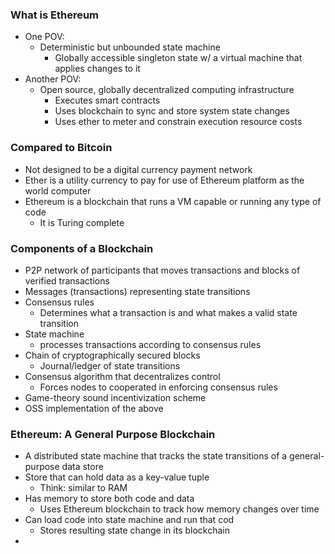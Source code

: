 ### What is Ethereum
* One POV: 
	* Deterministic but unbounded state machine
		* Globally accessible singleton state w/ a virtual machine that applies changes to it
* Another POV:
	* Open source, globally decentralized computing infrastructure
		* Executes smart contracts
		* Uses blockchain to sync and store system state changes
		* Uses ether to meter and constrain execution resource costs
### Compared to Bitcoin
* Not designed to be a digital currency payment network
* Ether is a utility currency to pay for use of Ethereum platform as the world computer
* Ethereum is a blockchain that runs a VM capable or running any type of code
	* It is Turing complete
### Components of a Blockchain
* P2P network of participants that moves transactions and blocks of verified transactions 
* Messages (transactions) representing state transitions
* Consensus rules
	* Determines what a transaction is and what makes a valid state transition
* State machine
	* processes transactions according to consensus rules
* Chain of cryptographically secured blocks
	* Journal/ledger of state transitions
* Consensus algorithm that decentralizes control
	* Forces nodes to cooperated in enforcing consensus rules
* Game-theory sound incentivization scheme
* OSS implementation of the above
### Ethereum: A General Purpose Blockchain
* A distributed state machine that tracks the state transitions of a general-purpose data store
* Store that can hold data as a key-value tuple
	* Think: similar to RAM
* Has memory to store both code and data
	* Uses Ethereum blockchain to track how memory changes over time
* Can load code into state machine and run that cod
	* Stores resulting state change in its blockchain
* 